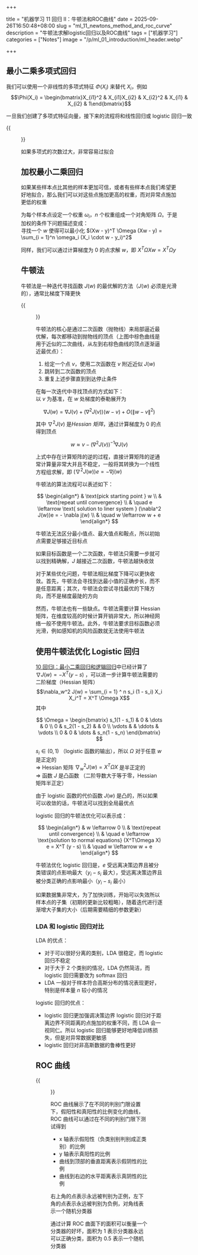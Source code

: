 +++

title = "机器学习 11 回归 II：牛顿法和ROC曲线"
date = 2025-09-26T16:50:48+08:00
slug = "ml_11_newtons_method_and_roc_curve"
description = "牛顿法求解logistic回归以及ROC曲线"
tags = ["机器学习"]
categories = ["Notes"]
image = "/p/ml_01_introduction/ml_header.webp"

+++

## 最小二乘多项式回归

我们可以使用一个非线性的多项式特征 $\Phi(X_i)$ 来替代 $X_i$，例如
$$\Phi(X_i) = \begin{bmatrix}X_{i1}^2 & X_{i1}X_{i2} & X_{i2}^2 & X_{i1} & X_{i2} & 1\end{bmatrix}$$

一旦我们创建了多项式特征向量，接下来的流程将和线性回归或 logistic 回归一致

{{<figure src="cf75b6b805ca2a0356e57df81c422205.png" title="不同次数的拟合效果" width=800 >}}

如果多项式的次数过大，非常容易过拟合

## 加权最小二乘回归

如果某些样本点比其他的样本更加可信，或者有些样本点我们希望更好地拟合，那么我们可以对这些点施加更高的权重，而对异常点施加更低的权重

为每个样本点设定一个权重 $\omega_i$，$n$ 个权重组成一个对角矩阵 $\Omega$。于是加权的条件下问题描述变成：  
寻找一个 $w$ 使得可以最小化 $(Xw - y)^T \Omega (Xw - y) = \sum_{i = 1}^n \omega_i (X_i \cdot w - y_i)^2$

同样，我们可以通过计算梯度为 0 的点求解 $w$，即 $X^T\Omega X w = X^T \Omega y$

## 牛顿法

牛顿法是一种迭代寻找函数 $J(w)$ 的最优解的方法（$J(w)$ 必须是光滑的），通常比梯度下降更快

{{<figure src="2fd9b53968905775ad1c3b725df770c4.png" title="牛顿法的迭代过程" width=800 >}}

牛顿法的核心是通过二次函数（抛物线）来局部逼近最优解，每次都移动到抛物线的顶点（上图中棕色曲线是用于近似的二次曲线，从左到右棕色曲线的顶点逐渐逼近最优点）：

1. 给定一个点 $v$，使用二次函数在 $v$ 附近近似 $J(w)$
2. 跳转到二次函数的顶点
3. 重复上述步骤直到到达停止条件

在每一次迭代中寻找顶点的方式如下：  
以 $v$ 为基准，在 $w$ 处梯度的泰勒展开为

$$\nabla J(w) = \nabla J(v) + (\nabla^2 J(v)) (w - v) + O(\| w - v \|^2)$$

其中 $\nabla^2 J(v)$ 是*Hessian 矩阵*，通过计算梯度为 0 的点得到顶点

$$w \approx v - (\nabla^2 J(v))^{-1} \nabla J(v)$$

上式中存在计算矩阵的逆的过程，直接计算矩阵的逆通常计算量非常大并且不稳定，一般将其转换为一个线性方程组求解，即 $(\nabla^2 J(w))e = - \nabla j(w)$

牛顿法的算法流程可以表述如下：

$$
\begin{align*}
& \text{pick starting point } w \\
& \text{repeat until convergence} \\
& \quad e \leftarrow \text{ solution to liner system } (\nabla^2 J(w))e = - \nabla j(w) \\
& \quad w \leftarrow w + e
\end{align*}
$$

牛顿法无法区分最小值点、最大值点和鞍点，所以初始点需要足够接近目标点

如果目标函数是一个二次函数，牛顿法只需要一步就可以找到精确解，$J$ 越接近二次函数，牛顿法越快收敛

对于某些优化问题，牛顿法相比梯度下降可以更快收敛。首先，牛顿法会寻找到达最小值的正确步长，而不是任意距离；其次，牛顿法会尝试寻找最优的下降方向，而不是梯度最陡的方向

然而，牛顿法也有一些缺点。牛顿法需要计算 Hessian 矩阵，在维度较高的时候计算开销非常大，所以神经网络一般不使用牛顿法。此外，牛顿法要求目标函数必须光滑，例如感知机的风险函数就无法使用牛顿法

## 使用牛顿法优化 Logistic 回归

[10 回归I：最小二乘回归和逻辑回归](Notes/机器学习/CS189/10%20回归I：最小二乘回归和逻辑回归.md##逻辑回归)中已经计算了 $\nabla J(w) = - X^T (y - s)$ ，可以进一步计算牛顿法需要的二阶梯度（Hessian 矩阵）
$$\nabla_w^2 J(w) = \sum_{i = 1} ^ n s_i (1 - s_i) X_i X_i^T = X^T \Omega X$$
其中

$$
\Omega = \begin{bmatrix}
s_1(1 - s_1) & 0 & \dots & 0  \\
0 & s_2(1 - s_2) & & 0  \\
\vdots & & \ddots & \vdots \\
0 & 0 & \dots & s_n(1 - s_n)
\end{bmatrix}
$$

$s_i \in (0,1)$ （logistic 函数的输出），所以 $\Omega$ 对于任意 $w$ 是正定的  
$\Rightarrow$ Hessian 矩阵 $\nabla_w^2 J(w) =X^T \Omega X$ 是半正定的  
$\Rightarrow$ 函数 $J$ 是凸函数 （二阶导数大于等于零，Hessian 矩阵半正定）

由于 logistic 函数的代价函数 $J (w)$ 是凸的，所以如果可以收敛的话，牛顿法可以找到全局最优点

logistic 回归的牛顿法优化可以表示成：

$$
\begin{align*}
& w \leftarrow 0 \\
& \text{repeat until convergence} \\
& \quad e \leftarrow \text{solution to normal equations} (X^T\Omega X) e = X^T (y - s) \\
& \quad w \leftarrow w + e
\end{align*}
$$

牛顿法优化 logistic 回归是，$e$ 受远离决策边界且被分类错误的点影响最大（$y_i - s_i$ 最大），受远离决策边界且被分类正确的点影响最小（$y_i - s_i$ 最小）

如果数据集非常大，为了加快训练，开始可以失效所以样本点的子集（初期的更新比较粗略），随着迭代进行逐渐增大子集的大小（后期需要精细的参数更新）

### LDA 和 logistic 回归对比

LDA 的优点：

- 对于可以很好分离的类别，LDA 很稳定，而 logistic 回归不稳定
- 对于大于 2 个类别的情况，LDA 仍然简洁，而 logistic 回归需要改为 softmax 回归
- LDA 一般对于样本符合高斯分布的情况表现更好，特别是样本量 $n$ 较小的情况

logistic 回归的优点：

- logistic 回归更加强调决策边界
  logistic 回归对于距离边界不同距离的点施加的权重不同，而 LDA 会一视同仁。所以 logistic 回归能够更好地降低训练损失，但是对异常数据更敏感
- logistic 回归对非高斯数据的鲁棒性更好

## ROC 曲线

{{<figure src="5c9e60da29954ce37ea6a4c984ed5340.png" title="ROC曲线" width=800 >}}

ROC 曲线展示了在不同的判别门限设置下，假阳性和真阳性的比例变化的曲线，ROC 曲线可以通过在不同的判别门限下测试得到

- x 轴表示假阳性（负类别别判别成正类别）的比例
- y 轴表示真阳性的比例
- 曲线到顶部的垂直距离表示假阴性的比例
- 曲线到右边的水平距离表示真阴性的比例

右上角的点表示永远被判别为正例，左下角的点表示永远被判别为负例，对角线表示一个随机分类器

通过计算 ROC 曲面下的面积可以衡量一个分类器的好坏，面积为 1 表示分类器永远可以正确分类，面积为 0.5 表示一个随机分类器

